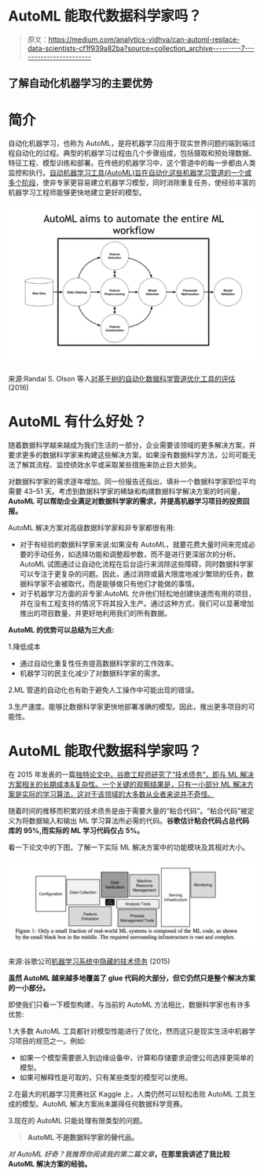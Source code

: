 # AutoML 能取代数据科学家吗？

> 原文：<https://medium.com/analytics-vidhya/can-automl-replace-data-scientists-cf1f939a82ba?source=collection_archive---------7----------------------->

## 了解自动化机器学习的主要优势

# **简介**

自动化机器学习，也称为 AutoML，是将机器学习应用于现实世界问题的端到端过程自动化的过程。典型的机器学习过程由几个步骤组成，包括摄取和预处理数据、特征工程、模型训练和部署。在传统的机器学习中，这个管道中的每一步都由人类监控和执行。[自动机器学习工具(AutoML)旨在自动化这些机器学习管道的一个或多个阶段](https://arxiv.org/abs/2002.04803)，使非专家更容易建立机器学习模型，同时消除重复任务，使经验丰富的机器学习工程师能够更快地建立更好的模型。

![](img/1fb13c8733e5f2bbe0a9741c8b9a2be4.png)

来源:Randal S. Olson 等人[对基于树的自动化数据科学管道优化工具的评估](https://arxiv.org/pdf/1603.06212.pdf) (2016)

# AutoML 有什么好处？

随着数据科学越来越成为我们生活的一部分，企业需要该领域的更多解决方案，并要求更多的数据科学家来构建这些解决方案。如果没有数据科学方法，公司可能无法了解其流程、监控绩效水平或采取某些措施来防止巨大损失。

对数据科学家的需求逐年增加。同一份报告还指出，填补一个数据科学家职位平均需要 43–51 天。考虑到数据科学家的稀缺和构建数据科学解决方案的时间量， **AutoML 可以帮助企业满足对数据科学家的需求，并提高机器学习项目的投资回报。**

AutoML 解决方案对高级数据科学家和非专家都很有用:

*   对于有经验的数据科学家来说:如果没有 AutoML，就要花费大量时间来完成必要的手动任务，如选择功能和调整超参数，而不是进行更深层次的分析。AutoML 试图通过让自动化流程在后台运行来消除这些障碍，同时数据科学家可以专注于更复杂的问题。因此，通过消除或最大限度地减少繁琐的任务，数据科学家不会被取代，而是能够做只有他们才能做的事情。
*   对于机器学习方面的非专家:AutoML 允许他们轻松地创建快速而有用的项目，并在没有工程支持的情况下将其投入生产。通过这种方式，我们可以显著增加推出的项目数量，并更好地利用我们的所有数据。

**AutoML 的优势可以总结为三大点:**

1.降低成本

*   通过自动化重复性任务提高数据科学家的工作效率。
*   机器学习的民主化减少了对数据科学家的需求。

2.ML 管道的自动化也有助于避免人工操作中可能出现的错误。

3.生产速度。能够比数据科学家更快地部署准确的模型。因此，推出更多项目的可能性。

# AutoML 能取代数据科学家吗？

在 2015 年发表的一篇[独特论文中，谷歌工程师研究了“技术债务”，即与 ML 解决方案相关的长期成本&复杂性。一个关键的观察结果是，只有一小部分 ML 解决方案是实际的学习算法，这对于该领域的大多数从业者来说并不奇怪。](https://papers.nips.cc/paper/5656-hidden-technical-debt-in-machine-learning-systems)

随着时间的推移而积累的技术债务是由于需要大量的“粘合代码”。“粘合代码”被定义为将数据输入和输出 ML 学习算法所必需的代码。**谷歌估计粘合代码占总代码库的 95%,而实际的 ML 学习代码仅占 5%。**

看一下论文中的下图，了解一下实际 ML 解决方案中的功能模块及其相对大小。

![](img/f4417a8767e84d61f425d4b327882b44.png)

来源:谷歌公司[机器学习系统中隐藏的技术债务](https://papers.nips.cc/paper/2015/file/86df7dcfd896fcaf2674f757a2463eba-Paper.pdf) (2015)

**虽然 AutoML 越来越多地覆盖了 glue 代码的大部分，但它仍然只是整个解决方案的一小部分。**

即使我们只看一下模型构建，与当前的 AutoML 方法相比，数据科学家也有许多优势:

1.大多数 AutoML 工具都针对模型性能进行了优化，然而这只是现实生活中机器学习项目的规范之一。例如:

*   如果一个模型需要嵌入到边缘设备中，计算和存储要求迫使公司选择更简单的模型。
*   如果可解释性是可取的，只有某些类型的模型可以使用。

2.在最大的机器学习竞赛社区 Kaggle 上，人类仍然可以轻松击败 AutoML 工具生成的模型。AutoML 解决方案尚未赢得任何数据科学竞赛。

3.现在的 AutoML 只能处理有限类型的问题。

> **AutoML 不是数据科学家的替代品。**

*对 AutoML 好奇？我推荐你阅读我的第二篇文章*[](/analytics-vidhya/comparison-of-automl-solutions-2021-6625d494b695)**，在那里我讲述了我比较 AutoML 解决方案的经验。**